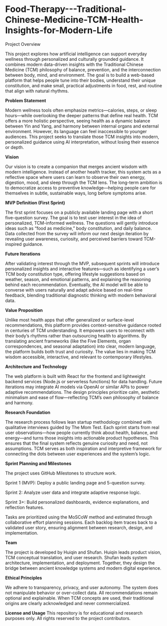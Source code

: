 # Food-Therapy---Traditional-Chinese-Medicine-TCM-Health-Insights-for-Modern-Life
Project Overview

This project explores how artificial intelligence can support everyday wellness through personalized and culturally grounded guidance. It combines modern data-driven insights with the Traditional Chinese Medicine (TCM) philosophy of balance, prevention, and the interconnection between body, mind, and environment. The goal is to build a web-based platform that helps people tune into their bodies, understand their unique constitution, and make small, practical adjustments in food, rest, and routine that align with natural rhythms.

<b>Problem Statement</b>

Modern wellness tools often emphasize metrics—calories, steps, or sleep hours—while overlooking the deeper patterns that define real health. TCM offers a more holistic perspective, seeing health as a dynamic balance between Yin and Yang, and harmony between internal organs and external environment. However, its language can feel inaccessible to younger audiences. This project seeks to translate those TCM insights into modern, personalized guidance using AI interpretation, without losing their essence or depth.

<b>Vision</b>

Our vision is to create a companion that merges ancient wisdom with modern intelligence. Instead of another health tracker, this system acts as a reflective space where users can learn to observe their own energy, digestion, mood, and sleep through the TCM lens. The long-term ambition is to democratize access to preventive knowledge—helping people care for themselves in subtle, sustainable ways, long before symptoms arise.

<b>MVP Definition (First Sprint)</b>

The first sprint focuses on a publicly available landing page with a short five-question survey. The goal is to test user interest in the idea of personalized, TCM-informed wellness. The questions will gently introduce ideas such as “food as medicine,” body constitution, and daily balance. Data collected from the survey will inform our next design iteration by revealing user awareness, curiosity, and perceived barriers toward TCM-inspired guidance.

<b>Future Iterations</b>

After validating interest through the MVP, subsequent sprints will introduce personalized insights and interactive features—such as identifying a user’s TCM body constitution type, offering lifestyle suggestions based on weather, season, and emotional patterns, and explaining the reasoning behind each recommendation. Eventually, the AI model will be able to converse with users naturally and adapt advice based on real-time feedback, blending traditional diagnostic thinking with modern behavioral data.

<b>Value Proposition</b>

Unlike most health apps that offer generalized or surface-level recommendations, this platform provides context-sensitive guidance rooted in centuries of TCM understanding. It empowers users to reconnect with their body’s rhythms rather than outsourcing health to algorithms. By translating ancient frameworks (like the Five Elements, organ correspondences, and seasonal adaptation) into clear, modern language, the platform builds both trust and curiosity. The value lies in making TCM wisdom accessible, interactive, and relevant to contemporary lifestyles.

<b>Architecture and Technology</b>

The web platform is built with React for the frontend and lightweight backend services (Node.js or serverless functions) for data handling. Future iterations may integrate AI models via OpenAI or similar APIs to power adaptive recommendations. The design principles prioritize calm, aesthetic minimalism and ease of flow—reflecting TCM’s own philosophy of balance and harmony.

<b>Research Foundation</b>

The research process follows lean startup methodology combined with qualitative interviews guided by The Mom Test. Each sprint starts from real user observations—how people currently think about health, balance, and energy—and turns those insights into actionable product hypotheses. This ensures that the final system reflects genuine curiosity and need, not assumptions. TCM serves as both inspiration and interpretive framework for connecting the dots between user experiences and the system’s logic.

<b>Sprint Planning and Milestones</b>

The project uses GitHub Milestones to structure work.

Sprint 1 (MVP): Deploy a public landing page and 5-question survey.

Sprint 2: Analyze user data and integrate adaptive response logic.

Sprint 3+: Build personalized dashboards, evidence explanations, and reflection features.

Tasks are prioritized using the MoSCoW method and estimated through collaborative effort planning sessions. Each backlog item traces back to a validated user story, ensuring alignment between research, design, and implementation.

<b>Team</b>

The project is developed by Huiqin and Shufan.
Huiqin leads product vision, TCM conceptual translation, and user research.
Shufan leads system architecture, implementation, and deployment.
Together, they design the bridge between ancient knowledge systems and modern digital experience.

<b>Ethical Principles</b>

We adhere to transparency, privacy, and user autonomy. The system does not manipulate behavior or over-collect data. All recommendations remain optional and explainable. When TCM concepts are used, their traditional origins are clearly acknowledged and never commercialized.

<b>License and Usage</b>
This repository is for educational and research purposes only.
All rights reserved to the project contributors.
